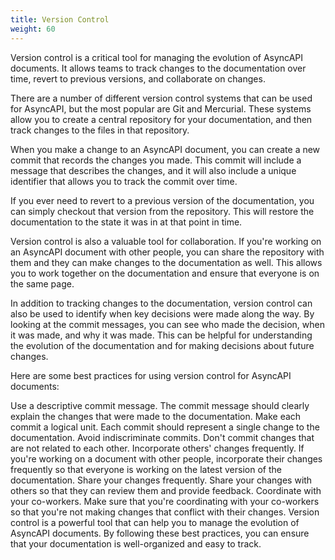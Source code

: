 ```yaml
---
title: Version Control
weight: 60
---
```


Version control is a critical tool for managing the evolution of AsyncAPI documents. It allows teams to track changes to the documentation over time, revert to previous versions, and collaborate on changes.

There are a number of different version control systems that can be used for AsyncAPI, but the most popular are Git and Mercurial. These systems allow you to create a central repository for your documentation, and then track changes to the files in that repository.

When you make a change to an AsyncAPI document, you can create a new commit that records the changes you made. This commit will include a message that describes the changes, and it will also include a unique identifier that allows you to track the commit over time.

If you ever need to revert to a previous version of the documentation, you can simply checkout that version from the repository. This will restore the documentation to the state it was in at that point in time.

Version control is also a valuable tool for collaboration. If you're working on an AsyncAPI document with other people, you can share the repository with them and they can make changes to the documentation as well. This allows you to work together on the documentation and ensure that everyone is on the same page.

In addition to tracking changes to the documentation, version control can also be used to identify when key decisions were made along the way. By looking at the commit messages, you can see who made the decision, when it was made, and why it was made. This can be helpful for understanding the evolution of the documentation and for making decisions about future changes.

Here are some best practices for using version control for AsyncAPI documents:

Use a descriptive commit message. The commit message should clearly explain the changes that were made to the documentation.
Make each commit a logical unit. Each commit should represent a single change to the documentation.
Avoid indiscriminate commits. Don't commit changes that are not related to each other.
Incorporate others' changes frequently. If you're working on a document with other people, incorporate their changes frequently so that everyone is working on the latest version of the documentation.
Share your changes frequently. Share your changes with others so that they can review them and provide feedback.
Coordinate with your co-workers. Make sure that you're coordinating with your co-workers so that you're not making changes that conflict with their changes.
Version control is a powerful tool that can help you to manage the evolution of AsyncAPI documents. By following these best practices, you can ensure that your documentation is well-organized and easy to track.